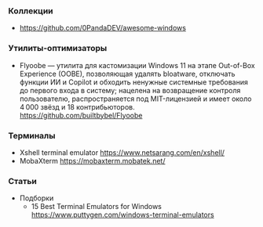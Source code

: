 
### Коллекции

- https://github.com/0PandaDEV/awesome-windows

### Утилиты-оптимизаторы

- Flyoobe — утилита для кастомизации Windows 11 на этапе Out-of-Box Experience (OOBE), позволяющая удалять bloatware, отключать функции ИИ и Copilot и обходить ненужные системные требования до первого входа в систему; нацелена на возвращение контроля пользователю, распространяется под MIT-лицензией и имеет около 4 000 звёзд и 18 контрибьюторов. https://github.com/builtbybel/Flyoobe

### Терминалы

- Xshell terminal emulator https://www.netsarang.com/en/xshell/
- MobaXterm https://mobaxterm.mobatek.net/

### Статьи

- Подборки
    - 15 Best Terminal Emulators for Windows https://www.puttygen.com/windows-terminal-emulators